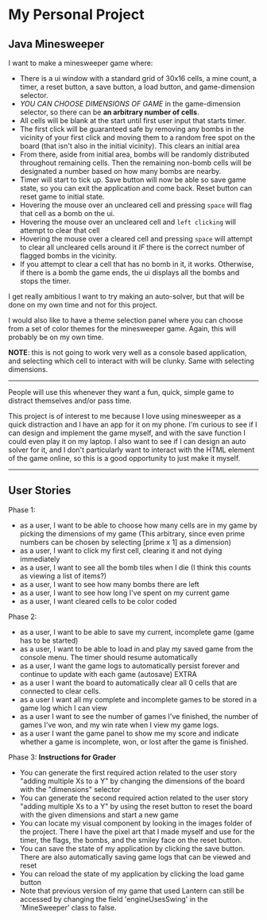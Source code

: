 # My Personal Project
## Java Minesweeper

I want to make a minesweeper game where:
- There is a ui window with a standard grid of 30x16 cells, a mine count, a timer, 
        a reset button, a save button, a load button, and game-dimension selector.
- *YOU CAN CHOOSE DIMENSIONS OF GAME* in the game-dimension selector, so there can be **an arbitrary number of cells**.
- All cells will be blank at the start until first user input that starts timer.
- The first click will be guaranteed safe by removing any bombs in the vicinity of your first click and moving them
    to a random free spot on the board (that isn't also in the initial vicinity). This clears an initial area
- From there, aside from initial area, bombs will be randomly distributed throughout remaining cells.
        Then the remaining non-bomb cells will be designated a number based on how many bombs are nearby.
- Timer will start to tick up. Save button will now be able so save game state, so you can exit the application 
        and come back. Reset button can reset game to initial state.
- Hovering the mouse over an uncleared cell and pressing `space` will flag that cell as a bomb on the ui.
- Hovering the mouse over an uncleared cell and `left clicking` will attempt to clear that cell
- Hovering the mouse over a cleared cell and pressing `space` will attempt to clear all uncleared cells 
      around it *IF* there is the correct number of flagged bombs in the vicinity.
- If you attempt to clear a cell that has no bomb in it, it works. Otherwise, if there is a bomb the game ends,
        the ui displays all the bombs and stops the timer.

I get really ambitious I want to try making an auto-solver, but that will be done on my own time and not for this project.

I would also like to have a theme selection panel where you can choose from a set of color themes
  for the minesweeper game. Again, this will probably be on my own time.

**NOTE**: this is not going to work very well as a console based application, and selecting which cell
to interact with will be clunky. Same with selecting dimensions.

_________

People will use this whenever they want a fun, quick, simple game to distract themselves and/or pass time.

This project is of interest to me because I love using minesweeper as a quick distraction and I have an app for
it on my phone. I'm curious to see if I can design and implement the game myself, and with the save function
I could even play it on my laptop. I also want to see if I can design an auto solver for it, and I don't particularly
want to interact with the HTML element of the game online, so this is a good opportunity to just make it myself.

_________

## User Stories

Phase 1:
- as a user, I want to be able to choose how many cells are in my game by picking the dimensions of my game 
(This arbitrary, since even prime numbers can be chosen by selecting [prime x 1] as a dimension)
- as a user, I want to click my first cell, clearing it and not dying immediately
- as a user, I want to see all the bomb tiles when I die (I think this counts as viewing a list of items?)
- as a user, I want to see how many bombs there are left
- as a user, I want to see how long I've spent on my current game
- as a user, I want cleared cells to be color coded

Phase 2:
- as a user, I want to be able to save my current, incomplete game (game has to be started)
- as a user, I want to be able to load in and play my saved game from the console menu. The timer should resume automatically
- as a user, I want the game logs to automatically persist forever and continue to update with each game (autosave)
EXTRA
- as a user I want the board to automatically clear all 0 cells that are connected to clear cells.
- as a user I want all my complete and incomplete games to be stored in a game log which I can view
- as a user I want to see the number of games I've finished, the number of games I've won, and my win rate when I view my game logs.
- as a user I want the game panel to show me my score and indicate whether a game is incomplete, won, or lost after the game is finished.

Phase 3:
**Instructions for Grader**
- You can generate the first required action related to the user story "adding multiple Xs to a Y" by changing the dimensions of the board
    with the "dimensions" selector
- You can generate the second required action related to the user story "adding multiple Xs to a Y" by using the reset button to reset the board
    with the given dimensions and start a new game
- You can locate my visual component by looking in the images folder of the project. There I have the pixel art that I made myself 
    and use for the timer, the flags, the bombs, and the smiley face on the reset button.
- You can save the state of my application by clicking the save button. There are also automatically saving game logs that can be
    viewed and reset
- You can reload the state of my application by clicking the load game button
- Note that previous version of my game that used Lantern can still be accessed by changing the field 'engineUsesSwing'
    in the 'MineSweeper' class to false.

